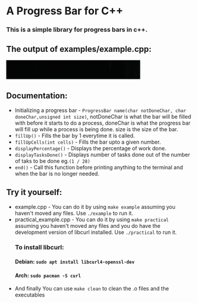 # A Progress Bar for C++

### This is a simple library for progress bars in c++.

## The output of examples/example.cpp:
![](gifs/example.gif)

## Documentation:

- Initializing a progress bar - `ProgressBar name(char notDoneChar, char doneChar,unsigned int size)`, notDoneChar is what the bar will be filled with before it starts to do a process, doneChar is what the progress bar will fill up while a process is being done. size is the size of the     bar.
- `fillUp()` - Fills the bar by 1 everytime it is called.
- `fillUpCells(int cells)` - Fills the bar upto a given number.
- `displayPercentage()` - Displays the percentage of work done.
- `displayTasksDone()` - Displays number of tasks done out of the number of taks to be done eg.`(1 / 28)`
- `end()` - Call this function before printing anything to the terminal and when the bar is no longer needed.

## Try it yourself:
- example.cpp - You can do it by using `make example` assuming you haven't moved any files. Use `./example` to run it.
- practical_example.cpp - You can do it by using `make practical` assuming you haven't moved any files and you do have the development version of libcurl installed.   Use `./practical` to run it.
  ### To install libcurl:
    #### Debian: `sudo apt install libcurl4-openssl-dev`
    #### Arch: `sudo pacman -S curl`
- And finally You can use `make clean` to clean the .o files and the executables 

